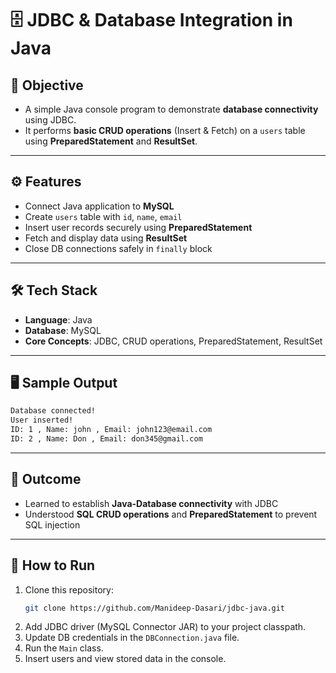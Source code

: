 # 🗄️ JDBC & Database Integration in Java

## 🎯 Objective
- A simple Java console program to demonstrate **database connectivity** using JDBC.  
- It performs **basic CRUD operations** (Insert & Fetch) on a `users` table using **PreparedStatement** and **ResultSet**.

---

## ⚙️ Features
- Connect Java application to **MySQL**  
- Create `users` table with `id`, `name`, `email`  
- Insert user records securely using **PreparedStatement**  
- Fetch and display data using **ResultSet**  
- Close DB connections safely in `finally` block

---

## 🛠️ Tech Stack
- **Language**: Java  
- **Database**: MySQL 
- **Core Concepts**: JDBC, CRUD operations, PreparedStatement, ResultSet

---

## 🖥️ Sample Output
```bash
Database connected!
User inserted!
ID: 1 , Name: john , Email: john123@email.com
ID: 2 , Name: Don , Email: don345@gmail.com
```

---

## 📌 Outcome
- Learned to establish **Java-Database connectivity** with JDBC
- Understood **SQL CRUD operations** and **PreparedStatement** to prevent SQL injection

---

## 🚀 How to Run
1. Clone this repository:
   ```bash
   git clone https://github.com/Manideep-Dasari/jdbc-java.git
   ```
2. Add JDBC driver (MySQL Connector JAR) to your project classpath.
3. Update DB credentials in the `DBConnection.java` file.
4. Run the `Main` class.
5. Insert users and view stored data in the console.
